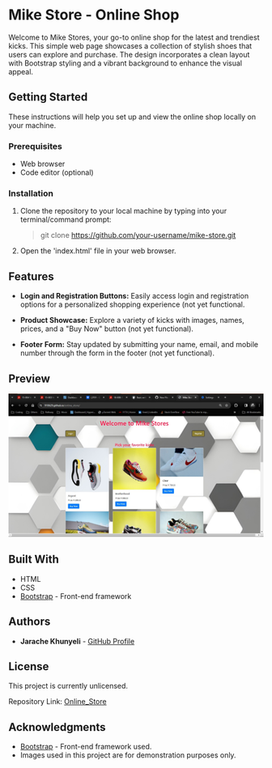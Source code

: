 # Mike Store - Online Shop

Welcome to Mike Stores, your go-to online shop for the latest and trendiest kicks. This simple web page showcases a collection of stylish shoes that users can explore and purchase. The design incorporates a clean layout with Bootstrap styling and a vibrant background to enhance the visual appeal.

## Getting Started

These instructions will help you set up and view the online shop locally on your machine.

### Prerequisites

- Web browser
- Code editor (optional)

### Installation

1. Clone the repository to your local machine by typing into your terminal/command prompt:
   >git clone https://github.com/your-username/mike-store.git
2. Open the 'index.html' file in your web browser.

## Features

- **Login and Registration Buttons:** Easily access login and registration options for a personalized shopping experience (not yet functional.

- **Product Showcase:** Explore a variety of kicks with images, names, prices, and a "Buy Now" button (not yet functional).

- **Footer Form:** Stay updated by submitting your name, email, and mobile number through the form in the footer (not yet functional).

## Preview

![Mike Store Preview](store_preview.jpg)

## Built With

- HTML
- CSS
- [Bootstrap](https://getbootstrap.com/) - Front-end framework

## Authors

- **Jarache Khunyeli** - [GitHub Profile](https://github.com/910629)

## License

This project is currently unlicensed.

Repository Link: [Online_Store](https://github.com/910629/online_store)

## Acknowledgments

- [Bootstrap](https://getbootstrap.com/) - Front-end framework used.
- Images used in this project are for demonstration purposes only.
